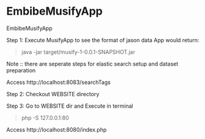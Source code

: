 # EmbibeMusifyApp
EmbibeMusifyApp

Step 1:
Execute MusifyApp to see the format of jason data App would return:
> java -jar target/musify-1-0.0.1-SNAPSHOT.jar

Note :: there are seperate steps for elastic search setup and dataset preparation

Access http://localhost:8083/searchTags


Step 2:
Checkout WEBSITE directory

Step 3:
Go to WEBSITE dir and Execute in terminal
> php -S 127.0.0.1:80

Access http://localhost:8080/index.php
